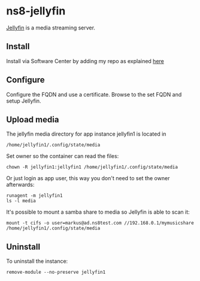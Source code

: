 # ns8-jellyfin

[Jellyfin](https://jellyfin.org) is a media streaming server.

## Install

Install via Software Center by adding my repo as explained [here](https://repo.mrmarkuz.com)

## Configure

Configure the FQDN and use a certificate. Browse to the set FQDN and setup Jellyfin.

## Upload media

The jellyfin media directory for app instance jellyfin1 is located in

    /home/jellyfin1/.config/state/media

Set owner so the container can read the files:

    chown -R jellyfin1:jellyfin1 /home/jellyfin1/.config/state/media

Or just login as app user, this way you don't need to set the owner afterwards:

    runagent -m jellyfin1
    ls -l media

It's possible to mount a samba share to media so Jellyfin is able to scan it:

    mount -t cifs -o user=markus@ad.ns8test.com //192.168.0.1/mymusicshare /home/jellyfin1/.config/state/media

## Uninstall

To uninstall the instance:

    remove-module --no-preserve jellyfin1
